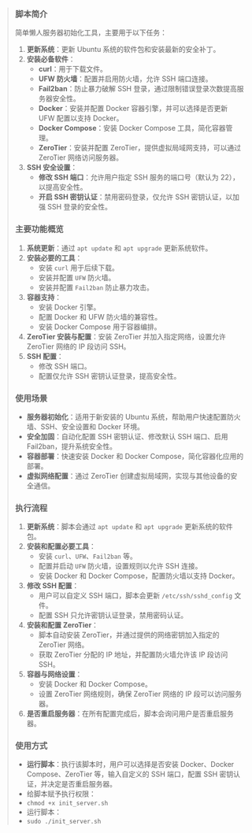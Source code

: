 > ### 脚本简介
> 
> 简单懒人服务器初始化工具，主要用于以下任务：
> 
> 1.  **更新系统**：更新 Ubuntu 系统的软件包和安装最新的安全补丁。
> 2.  **安装必备软件**：
>     *   **curl**：用于下载文件。
>     *   **UFW 防火墙**：配置并启用防火墙，允许 SSH 端口连接。
>     *   **Fail2ban**：防止暴力破解 SSH 登录，通过限制错误登录次数提高服务器安全性。
>     *   **Docker**：安装并配置 Docker 容器引擎，并可以选择是否更新 UFW 配置以支持 Docker。
>     *   **Docker Compose**：安装 Docker Compose 工具，简化容器管理。
>     *   **ZeroTier**：安装并配置 ZeroTier，提供虚拟局域网支持，可以通过 ZeroTier 网络访问服务器。
> 3.  **SSH 安全设置**：
>     *   **修改 SSH 端口**：允许用户指定 SSH 服务的端口号（默认为 22），以提高安全性。
>     *   **开启 SSH 密钥认证**：禁用密码登录，仅允许 SSH 密钥认证，以加强 SSH 登录的安全性。
> 
> ### 主要功能概览
> 
> 1.  **系统更新**：通过 `apt update` 和 `apt upgrade` 更新系统软件。
> 2.  **安装必要的工具**：
>     *   安装 `curl` 用于后续下载。
>     *   安装并配置 `UFW` 防火墙。
>     *   安装并配置 `Fail2ban` 防止暴力攻击。
> 3.  **容器支持**：
>     *   安装 Docker 引擎。
>     *   配置 Docker 和 UFW 防火墙的兼容性。
>     *   安装 Docker Compose 用于容器编排。
> 4.  **ZeroTier 安装与配置**：安装 ZeroTier 并加入指定网络，设置允许 ZeroTier 网络的 IP 段访问 SSH。
> 5.  **SSH 配置**：
>     *   修改 SSH 端口。
>     *   配置仅允许 SSH 密钥认证登录，提高安全性。
> 
> ### 使用场景
> 
> *   **服务器初始化**：适用于新安装的 Ubuntu 系统，帮助用户快速配置防火墙、SSH、安全设置和 Docker 环境。
> *   **安全加固**：自动化配置 SSH 密钥认证、修改默认 SSH 端口、启用 Fail2ban，提升系统安全性。
> *   **容器部署**：快速安装 Docker 和 Docker Compose，简化容器化应用的部署。
> *   **虚拟网络配置**：通过 ZeroTier 创建虚拟局域网，实现与其他设备的安全通信。
> 
> ### 执行流程
> 
> 1.  **更新系统**：脚本会通过 `apt update` 和 `apt upgrade` 更新系统的软件包。
> 2.  **安装和配置必要工具**：
>     *   安装 `curl`、`UFW`、`Fail2ban` 等。
>     *   配置并启动 `UFW` 防火墙，设置规则以允许 SSH 连接。
>     *   安装 Docker 和 Docker Compose，配置防火墙以支持 Docker。
> 3.  **修改 SSH 配置**：
>     *   用户可以自定义 SSH 端口，脚本会更新 `/etc/ssh/sshd_config` 文件。
>     *   配置 SSH 只允许密钥认证登录，禁用密码认证。
> 4.  **安装和配置 ZeroTier**：
>     *   脚本自动安装 ZeroTier，并通过提供的网络密钥加入指定的 ZeroTier 网络。
>     *   获取 ZeroTier 分配的 IP 地址，并配置防火墙允许该 IP 段访问 SSH。
> 5.  **容器与网络设置**：
>     *   安装 Docker 和 Docker Compose。
>     *   设置 ZeroTier 网络规则，确保 ZeroTier 网络的 IP 段可以访问服务器。
> 6.  **是否重启服务器**：在所有配置完成后，脚本会询问用户是否重启服务器。
> 
> ### 使用方式
> 
> *   **运行脚本**：执行该脚本时，用户可以选择是否安装 Docker、Docker Compose、ZeroTier 等，输入自定义的 SSH 端口，配置 SSH 密钥认证，并决定是否重启服务器。
>*   给脚本赋予执行权限：
>*   `chmod +x init_server.sh`
>*   运行脚本：
>*   `sudo ./init_server.sh`
